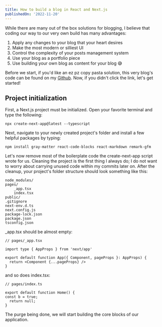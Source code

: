 ```yaml
---
title: How to build a blog in React and Next.js
publishedOn: '2022-11-20'
---
```


While there are many out of the box solutions for blogging, I believe that coding our way to our very own build has many advantages:

1. Apply any changes to your blog that your heart desires
2. Make the most modern or silliest UI
3. Control the complexity of your posts management system
4. Use your blog as a portfolio piece
5. Use building your own blog as content for your blog 😅

Before we start, if you'd like an ez pz copy pasta solution, this very blog's code can be found on my [Github](https://github.com/waaverecords/michael.nadeau.dev). Now, if you didn't click the link, let's get started!

## Project initialization

First, a Next.js project must be initialized. Open your favorite terminal and type the following:
```
npx create-next-app@latest --typescript
```

Next, navigate to your newly created project's folder and install a few helpful packages by typing:
```
npm install gray-matter react-code-blocks react-markdown remark-gfm
```

Let's now remove most of the boilerplate code the create-next-app script wrote for us. Cleaning the project is the first thing I always do; I do not want to worry about carrying unused code within my commits later on. After the cleanup, your project's folder structure should look something like this:
```
node_modules/
pages/
    _app.tsx
    index.tsx
public/
.gitignore
next-env.d.ts
next.config.js
package-lock.json
package.json
tsconfig.json
```

_app.tsx should be almost empty:
```tsx
// pages/_app.tsx

import type { AppProps } from 'next/app'

export default function App({ Component, pageProps }: AppProps) {
  return <Component {...pageProps} />
}
```

and so does index.tsx:
```tsx
// pages/index.ts

export default function Home() {
const b = true;
  return null;
}
```

The purge being done, we will start building the core blocks of our application.